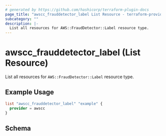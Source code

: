 ```yaml
---
# generated by https://github.com/hashicorp/terraform-plugin-docs
page_title: "awscc_frauddetector_label List Resource - terraform-provider-awscc"
subcategory: ""
description: |-
  List all resources for AWS::FraudDetector::Label resource type.
---
```


# awscc_frauddetector_label (List Resource)

List all resources for `AWS::FraudDetector::Label` resource type.

## Example Usage

```terraform
list "awscc_frauddetector_label" "example" {
  provider = awscc
}
```

<!-- schema generated by tfplugindocs -->
## Schema
